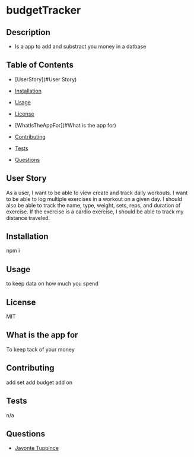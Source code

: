 # budgetTracker

## Description

* Is a app to add and substract you money in a datbase

## Table of Contents 


* [UserStory](#User Story)

* [Installation](#installation)

* [Usage](#usage)

* [License](#license)

* [WhatIsTheAppFor](#What is the app for)

* [Contributing](#contributing)

* [Tests](#tests)

* [Questions](#questions)

## User Story
 
 As a user, I want to be able to view create and track daily workouts. I want to be able to log multiple exercises in a workout on a given day. I should also be able to track the name, type, weight, sets, reps, and duration of exercise. If the exercise is a cardio exercise, I should be able to track my distance traveled.
    
## Installation

  npm i


## Usage

  to keep data on how much you spend

  ## License

  MIT


## What is the app for

  To keep tack of your money
  
## Contributing

  add set add budget add on  

## Tests

  n/a


## Questions

  - [Javonte Tuppince](https://github.com/Tuppince24 "Visit Javonte's GitHub")


